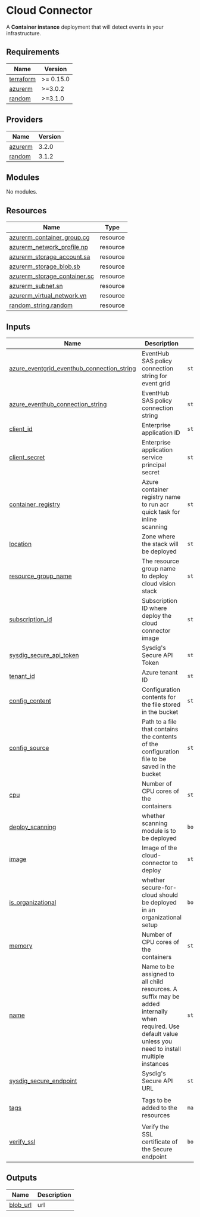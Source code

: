 # Cloud Connector

A **Container instance** deployment that will detect events in your infrastructure.

<!-- BEGINNING OF PRE-COMMIT-TERRAFORM DOCS HOOK -->
## Requirements

| Name | Version |
|------|---------|
| <a name="requirement_terraform"></a> [terraform](#requirement\_terraform) | >= 0.15.0 |
| <a name="requirement_azurerm"></a> [azurerm](#requirement\_azurerm) | >=3.0.2 |
| <a name="requirement_random"></a> [random](#requirement\_random) | >=3.1.0 |

## Providers

| Name | Version |
|------|---------|
| <a name="provider_azurerm"></a> [azurerm](#provider\_azurerm) | 3.2.0 |
| <a name="provider_random"></a> [random](#provider\_random) | 3.1.2 |

## Modules

No modules.

## Resources

| Name | Type |
|------|------|
| [azurerm_container_group.cg](https://registry.terraform.io/providers/hashicorp/azurerm/latest/docs/resources/container_group) | resource |
| [azurerm_network_profile.np](https://registry.terraform.io/providers/hashicorp/azurerm/latest/docs/resources/network_profile) | resource |
| [azurerm_storage_account.sa](https://registry.terraform.io/providers/hashicorp/azurerm/latest/docs/resources/storage_account) | resource |
| [azurerm_storage_blob.sb](https://registry.terraform.io/providers/hashicorp/azurerm/latest/docs/resources/storage_blob) | resource |
| [azurerm_storage_container.sc](https://registry.terraform.io/providers/hashicorp/azurerm/latest/docs/resources/storage_container) | resource |
| [azurerm_subnet.sn](https://registry.terraform.io/providers/hashicorp/azurerm/latest/docs/resources/subnet) | resource |
| [azurerm_virtual_network.vn](https://registry.terraform.io/providers/hashicorp/azurerm/latest/docs/resources/virtual_network) | resource |
| [random_string.random](https://registry.terraform.io/providers/hashicorp/random/latest/docs/resources/string) | resource |

## Inputs

| Name | Description | Type | Default | Required |
|------|-------------|------|---------|:--------:|
| <a name="input_azure_eventgrid_eventhub_connection_string"></a> [azure\_eventgrid\_eventhub\_connection\_string](#input\_azure\_eventgrid\_eventhub\_connection\_string) | EventHub SAS policy connection string for event grid | `string` | n/a | yes |
| <a name="input_azure_eventhub_connection_string"></a> [azure\_eventhub\_connection\_string](#input\_azure\_eventhub\_connection\_string) | EventHub SAS policy connection string | `string` | n/a | yes |
| <a name="input_client_id"></a> [client\_id](#input\_client\_id) | Enterprise application ID | `string` | n/a | yes |
| <a name="input_client_secret"></a> [client\_secret](#input\_client\_secret) | Enterprise application service principal secret | `string` | n/a | yes |
| <a name="input_container_registry"></a> [container\_registry](#input\_container\_registry) | Azure container registry name to run acr quick task for inline scanning | `string` | n/a | yes |
| <a name="input_location"></a> [location](#input\_location) | Zone where the stack will be deployed | `string` | n/a | yes |
| <a name="input_resource_group_name"></a> [resource\_group\_name](#input\_resource\_group\_name) | The resource group name to deploy cloud vision stack | `string` | n/a | yes |
| <a name="input_subscription_id"></a> [subscription\_id](#input\_subscription\_id) | Subscription ID where deploy the cloud connector image | `string` | n/a | yes |
| <a name="input_sysdig_secure_api_token"></a> [sysdig\_secure\_api\_token](#input\_sysdig\_secure\_api\_token) | Sysdig's Secure API Token | `string` | n/a | yes |
| <a name="input_tenant_id"></a> [tenant\_id](#input\_tenant\_id) | Azure tenant ID | `string` | n/a | yes |
| <a name="input_config_content"></a> [config\_content](#input\_config\_content) | Configuration contents for the file stored in the bucket | `string` | `null` | no |
| <a name="input_config_source"></a> [config\_source](#input\_config\_source) | Path to a file that contains the contents of the configuration file to be saved in the bucket | `string` | `null` | no |
| <a name="input_cpu"></a> [cpu](#input\_cpu) | Number of CPU cores of the containers | `string` | `"0.5"` | no |
| <a name="input_deploy_scanning"></a> [deploy\_scanning](#input\_deploy\_scanning) | whether scanning module is to be deployed | `bool` | `false` | no |
| <a name="input_image"></a> [image](#input\_image) | Image of the cloud-connector to deploy | `string` | `"quay.io/sysdig/cloud-connector:latest"` | no |
| <a name="input_is_organizational"></a> [is\_organizational](#input\_is\_organizational) | whether secure-for-cloud should be deployed in an organizational setup | `bool` | `false` | no |
| <a name="input_memory"></a> [memory](#input\_memory) | Number of CPU cores of the containers | `string` | `"1"` | no |
| <a name="input_name"></a> [name](#input\_name) | Name to be assigned to all child resources. A suffix may be added internally when required. Use default value unless you need to install multiple instances | `string` | `"sfc-connector"` | no |
| <a name="input_sysdig_secure_endpoint"></a> [sysdig\_secure\_endpoint](#input\_sysdig\_secure\_endpoint) | Sysdig's Secure API URL | `string` | `"https://secure.sysdig.com/"` | no |
| <a name="input_tags"></a> [tags](#input\_tags) | Tags to be added to the resources | `map(string)` | <pre>{<br>  "product": "sysdig-secure-for-cloud"<br>}</pre> | no |
| <a name="input_verify_ssl"></a> [verify\_ssl](#input\_verify\_ssl) | Verify the SSL certificate of the Secure endpoint | `bool` | `true` | no |

## Outputs

| Name | Description |
|------|-------------|
| <a name="output_blob_url"></a> [blob\_url](#output\_blob\_url) | url |
<!-- END OF PRE-COMMIT-TERRAFORM DOCS HOOK -->
